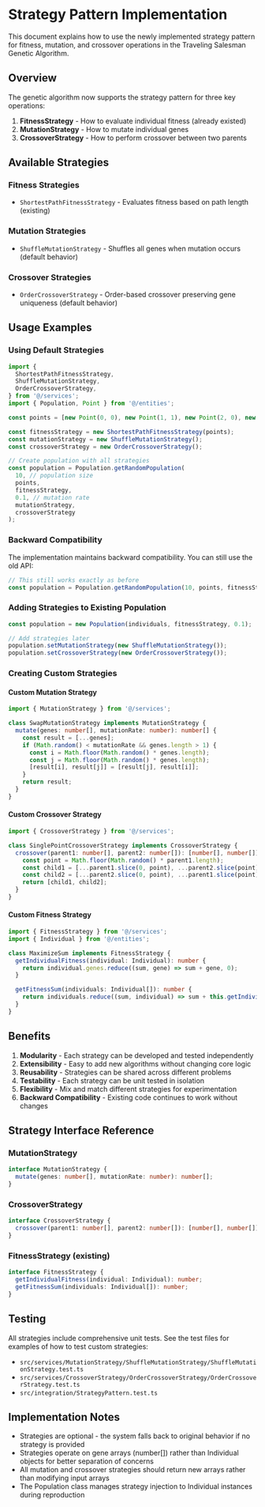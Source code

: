 # Strategy Pattern Implementation

This document explains how to use the newly implemented strategy pattern for fitness, mutation, and crossover operations in the Traveling Salesman Genetic Algorithm.

## Overview

The genetic algorithm now supports the strategy pattern for three key operations:

1. **FitnessStrategy** - How to evaluate individual fitness (already existed)
2. **MutationStrategy** - How to mutate individual genes
3. **CrossoverStrategy** - How to perform crossover between two parents

## Available Strategies

### Fitness Strategies

- `ShortestPathFitnessStrategy` - Evaluates fitness based on path length (existing)

### Mutation Strategies

- `ShuffleMutationStrategy` - Shuffles all genes when mutation occurs (default behavior)

### Crossover Strategies

- `OrderCrossoverStrategy` - Order-based crossover preserving gene uniqueness (default behavior)

## Usage Examples

### Using Default Strategies

```typescript
import {
  ShortestPathFitnessStrategy,
  ShuffleMutationStrategy,
  OrderCrossoverStrategy,
} from '@/services';
import { Population, Point } from '@/entities';

const points = [new Point(0, 0), new Point(1, 1), new Point(2, 0), new Point(1, -1)];

const fitnessStrategy = new ShortestPathFitnessStrategy(points);
const mutationStrategy = new ShuffleMutationStrategy();
const crossoverStrategy = new OrderCrossoverStrategy();

// Create population with all strategies
const population = Population.getRandomPopulation(
  10, // population size
  points,
  fitnessStrategy,
  0.1, // mutation rate
  mutationStrategy,
  crossoverStrategy
);
```

### Backward Compatibility

The implementation maintains backward compatibility. You can still use the old API:

```typescript
// This still works exactly as before
const population = Population.getRandomPopulation(10, points, fitnessStrategy, 0.1);
```

### Adding Strategies to Existing Population

```typescript
const population = new Population(individuals, fitnessStrategy, 0.1);

// Add strategies later
population.setMutationStrategy(new ShuffleMutationStrategy());
population.setCrossoverStrategy(new OrderCrossoverStrategy());
```

### Creating Custom Strategies

#### Custom Mutation Strategy

```typescript
import { MutationStrategy } from '@/services';

class SwapMutationStrategy implements MutationStrategy {
  mutate(genes: number[], mutationRate: number): number[] {
    const result = [...genes];
    if (Math.random() < mutationRate && genes.length > 1) {
      const i = Math.floor(Math.random() * genes.length);
      const j = Math.floor(Math.random() * genes.length);
      [result[i], result[j]] = [result[j], result[i]];
    }
    return result;
  }
}
```

#### Custom Crossover Strategy

```typescript
import { CrossoverStrategy } from '@/services';

class SinglePointCrossoverStrategy implements CrossoverStrategy {
  crossover(parent1: number[], parent2: number[]): [number[], number[]] {
    const point = Math.floor(Math.random() * parent1.length);
    const child1 = [...parent1.slice(0, point), ...parent2.slice(point)];
    const child2 = [...parent2.slice(0, point), ...parent1.slice(point)];
    return [child1, child2];
  }
}
```

#### Custom Fitness Strategy

```typescript
import { FitnessStrategy } from '@/services';
import { Individual } from '@/entities';

class MaximizeSum implements FitnessStrategy {
  getIndividualFitness(individual: Individual): number {
    return individual.genes.reduce((sum, gene) => sum + gene, 0);
  }

  getFitnessSum(individuals: Individual[]): number {
    return individuals.reduce((sum, individual) => sum + this.getIndividualFitness(individual), 0);
  }
}
```

## Benefits

1. **Modularity** - Each strategy can be developed and tested independently
2. **Extensibility** - Easy to add new algorithms without changing core logic
3. **Reusability** - Strategies can be shared across different problems
4. **Testability** - Each strategy can be unit tested in isolation
5. **Flexibility** - Mix and match different strategies for experimentation
6. **Backward Compatibility** - Existing code continues to work without changes

## Strategy Interface Reference

### MutationStrategy

```typescript
interface MutationStrategy {
  mutate(genes: number[], mutationRate: number): number[];
}
```

### CrossoverStrategy

```typescript
interface CrossoverStrategy {
  crossover(parent1: number[], parent2: number[]): [number[], number[]];
}
```

### FitnessStrategy (existing)

```typescript
interface FitnessStrategy {
  getIndividualFitness(individual: Individual): number;
  getFitnessSum(individuals: Individual[]): number;
}
```

## Testing

All strategies include comprehensive unit tests. See the test files for examples of how to test custom strategies:

- `src/services/MutationStrategy/ShuffleMutationStrategy/ShuffleMutationStrategy.test.ts`
- `src/services/CrossoverStrategy/OrderCrossoverStrategy/OrderCrossoverStrategy.test.ts`
- `src/integration/StrategyPattern.test.ts`

## Implementation Notes

- Strategies are optional - the system falls back to original behavior if no strategy is provided
- Strategies operate on gene arrays (number[]) rather than Individual objects for better separation of concerns
- All mutation and crossover strategies should return new arrays rather than modifying input arrays
- The Population class manages strategy injection to Individual instances during reproduction
